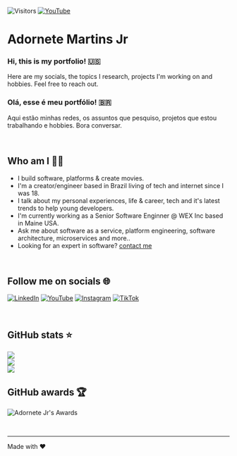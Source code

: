 ![Visitors](https://visitor-badge.laobi.icu/badge?page_id=adornetejr)
[![YouTube](https://img.shields.io/youtube/channel/subscribers/UCjzD03mR01Bj9tkVb0WSICA)](https://www.youtube.com/@adornetejr)

# Adornete Martins Jr <br/>

### Hi, this is my portfolio! 🇺🇸   

Here are my socials, the topics I research, projects I'm working on and hobbies. Feel free to reach out.

### Olá, esse é meu portfólio! 🇧🇷   

Aqui estão minhas redes, os assuntos que pesquiso, projetos que estou trabalhando e hobbies. Bora conversar.

<br/>

## Who am I 🧑‍💻   

- I build software, platforms & create movies.
- I'm a creator/engineer based in Brazil living of tech and internet since I was 18. 
- I talk about my personal experiences, life & career, tech and it's latest trends to help young developers.
- I'm currently working as a Senior Software Enginner @ WEX Inc based in Maine USA.
- Ask me about software as a service, platform engineering, software architecture, microservices and more..
- Looking for an expert in software? [contact me](mailto:adorentejr@martins.rs)

<br/>

## Follow me on socials 🌐   

[![LinkedIn](https://img.shields.io/badge/linkedin-%230077B5.svg?&style=for-the-badge&logo=linkedin&logoColor=white)](https://linkedin.com/in/adornetejr)
[![YouTube](https://img.shields.io/badge/youtube-%23FF0000.svg?&style=for-the-badge&logo=youtube&logoColor=white)](https://www.youtube.com/@adornetejr)
[![Instagram](https://img.shields.io/badge/instagram-%23E1306C.svg?&style=for-the-badge&logo=instagram&logoColor=white)](https://www.instagram.com/adornetejr)
[![TikTok](https://img.shields.io/badge/tiktok-%23555555.svg?&style=for-the-badge&logo=tiktok&logoColor=white)](https://tiktok.com/@adornetejr)
<!--
[![Twitter](https://img.shields.io/badge/twitter-%231DA1F2.svg?&style=for-the-badge&logo=twitter&logoColor=white)](https://twitter.com/adornetejr) 
[![Facebook](https://img.shields.io/badge/facebook-%231877F2.svg?&style=for-the-badge&logo=facebook&logoColor=white)](https://facebook.com/adornetejr) 
-->
<br/>

## GitHub stats ⭐ 

<!--![](https://github-readme-stats.vercel.app/api?username=adornetejr&show_icons=true&title_color=fff&icon_color=79ff97&text_color=9f9f9f&bg_color=151515)-->

![](https://github-readme-stats.vercel.app/api?username=adornetejr-wex&theme=monokai&hide_border=false)<br/>
![](https://github-readme-streak-stats.herokuapp.com/?user=adornetejr-wex&theme=monokai&hide_border=false&show_icons=true)<br/>
![](https://github-readme-stats.vercel.app/api/top-langs/?username=adornetejr-wex&theme=monokai&hide_border=false&layout=compact)<br/>

## GitHub awards 🏆 

![Adornete Jr's Awards](https://github-profile-trophy.vercel.app/?username=adornetejr-wex&theme=monokai&row=1&margin-w=15)

<br/>

---
Made with ❤️
